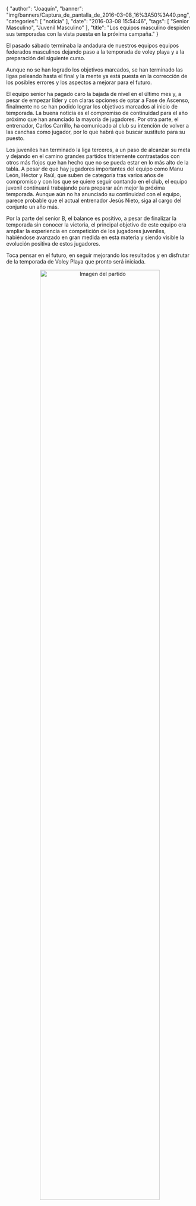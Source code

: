 {
  "author": "Joaquín", 
  "banner": "img/banners/Captura_de_pantalla_de_2016-03-08_16%3A50%3A40.png", 
  "categories": [
    "noticia"
  ], 
  "date": "2016-03-08 15:54:46", 
  "tags": [
    "Senior Masculino", 
    "Juvenil Masculino"
  ], 
  "title": "Los equipos masculino despiden sus temporadas con la vista puesta en la próxima campaña."
}

El pasado sábado terminaba la andadura de nuestros equipos equipos federados masculinos dejando paso a la temporada de voley playa y a la preparación del siguiente curso.

Aunque no se han logrado los objetivos marcados, se han terminado las ligas peleando hasta el final y la mente ya está puesta en la corrección de los posibles errores y los aspectos a mejorar para el futuro.

El equipo senior ha pagado caro la bajada de nivel en el último mes y, a pesar de empezar líder y con claras opciones de optar a Fase de Ascenso, finalmente no se han podido lograr los objetivos marcados al inicio de temporada. La buena noticia es el compromiso de continuidad para el año próximo que han anunciado la mayoría de jugadores. Por otra parte, el entrenador, Carlos Carrillo, ha comunicado al club su intención de volver a las canchas como jugador, por lo que habrá que buscar sustituto para su puesto.

Los juveniles han terminado la liga terceros, a un paso de alcanzar su meta y dejando en el camino grandes partidos tristemente contrastados con otros más flojos que han hecho que no se pueda estar en lo más alto de la tabla. A pesar de que hay jugadores importantes del equipo como Manu León, Héctor y Raúl, que suben de categoría tras varios años de compromiso y con los que se quiere seguir contando en el club, el equipo juvenil continuará trabajando para preparar aún mejor la próxima temporada. Aunque aún no ha anunciado su continuidad con el equipo, parece probable que el actual entrenador Jesús Nieto, siga al cargo del conjunto un año más.

Por la parte del senior B, el balance es positivo, a pesar de finalizar la temporada sin conocer la victoria, el principal objetivo de este equipo era ampliar la experiencia en competición de los jugadores juveniles, habiéndose avanzado en gran medida en esta materia y siendo visible la evolución positiva de estos jugadores.

Toca pensar en el futuro, en seguir mejorando los resultados y en disfrutar de la temporada de Voley Playa que pronto será iniciada.


<center>
<a target="_new" href="http://www.advmiguelturra.org/img/banners/Captura%20de%20pantalla%20de%202016-03-08%2016%3A50%3A40.png"> 
<img alt="Imagen del partido" width="80%" align="center" src="http://www.advmiguelturra.org/img/banners/Captura%20de%20pantalla%20de%202016-03-08%2016%3A50%3A40.png"/> </a> </center> 

